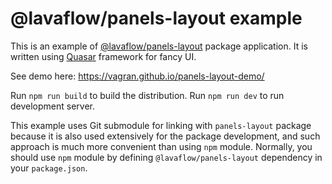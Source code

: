 # @lavaflow/panels-layout example

This is an example of [@lavaflow/panels-layout](https://github.com/vagran/panels-layout) package application. It is written using [Quasar](https://quasar.dev/) framework for fancy UI.

See demo here: https://vagran.github.io/panels-layout-demo/

Run `npm run build` to build the distribution.
Run `npm run dev` to run development server.

This example uses Git submodule for linking with `panels-layout` package because it is also used
extensively for the package development, and such approach is much more convenient than using `npm`
module. Normally, you should use `npm` module by defining `@lavaflow/panels-layout` dependency in
your `package.json`.

